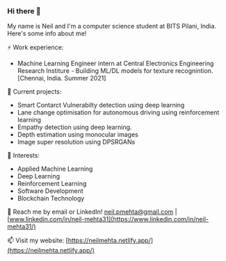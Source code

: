 ### Hi there 👋

My name is Neil and I'm a computer science student at BITS Pilani, India. Here's some info about me!

⚡ Work experience: <br>
- Machine Learning Engineer intern at Central Electronics Engineering Research Institure - Building ML/DL models for texture recognintion. [Chennai, India. Summer 2021]

🔭 Current projects: 
- Smart Contarct Vulnerabilty detection using deep learning
- Lane change optimisation for autonomous driving using reinforcement learning
- Empathy detection using deep learning.
- Depth estimation using monocular images
- Image super resolution using DPSRGANs

🌱 Interests:
<!-- - Web development. -->
- Applied Machine Learning
- Deep Learning
- Reinforcement Learning
- Software Development
- Blockchain Technology

💬 Reach me by email or LinkedIn! neil.pmehta@gmail.com | [www.linkedin.com/in/neil-mehta31](https://www.linkedin.com/in/neil-mehta31/)

📫 Visit my website: [https://neilmehta.netlify.app/](https://neilmehta.netlify.app/)

<!-- [![Top Langs](https://github-readme-stats.vercel.app/api/top-langs/?username=neilmehta31&layout=compact&hide=tex)](https://github.com/anuraghazra/github-readme-stats) -->

<!--
**neilmehta31/neilmehta31** is a ✨ _special_ ✨ repository because its `README.md` (this file) appears on your GitHub profile.

Here are some ideas to get you started:

- 🔭 I’m currently working on ...
- 🌱 I’m currently learning ...
- 👯 I’m looking to collaborate on ...
- 🤔 I’m looking for help with ...
- 💬 Ask me about ...
- 📫 How to reach me: ...
- 😄 Pronouns: ...
- ⚡ Fun fact: ...
-->
